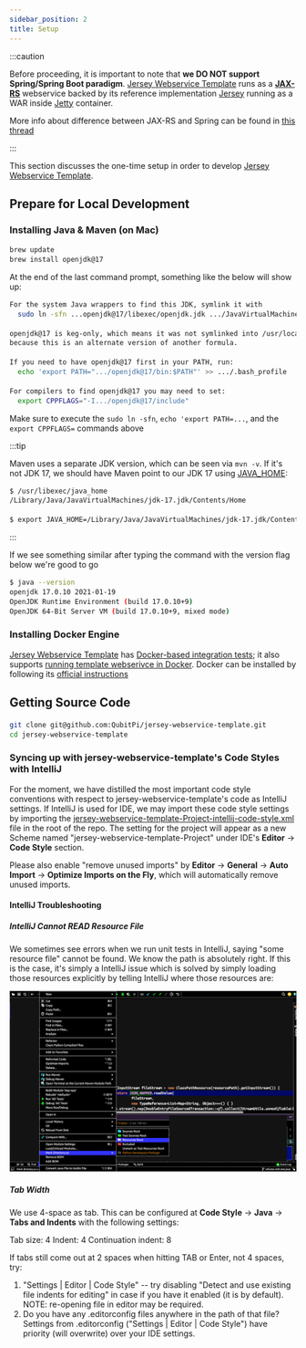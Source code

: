 ```yaml
---
sidebar_position: 2
title: Setup
---
```


[//]: # (Copyright Jiaqi Liu)

[//]: # (Licensed under the Apache License, Version 2.0 &#40;the "License"&#41;;)
[//]: # (you may not use this file except in compliance with the License.)
[//]: # (You may obtain a copy of the License at)

[//]: # (    http://www.apache.org/licenses/LICENSE-2.0)

[//]: # (Unless required by applicable law or agreed to in writing, software)
[//]: # (distributed under the License is distributed on an "AS IS" BASIS,)
[//]: # (WITHOUT WARRANTIES OR CONDITIONS OF ANY KIND, either express or implied.)
[//]: # (See the License for the specific language governing permissions and)
[//]: # (limitations under the License.)

:::caution

Before proceeding, it is important to note that **we DO NOT support Spring/Spring Boot paradigm**.
[Jersey Webservice Template] runs as a **[JAX-RS]** webservice backed by its reference implementation [Jersey] running
as a WAR inside [Jetty] container.

More info about difference between JAX-RS and Spring can be found in [this thread](https://stackoverflow.com/a/42955575)

:::

This section discusses the one-time setup in order to develop [Jersey Webservice Template].

Prepare for Local Development
-----------------------------

### Installing Java & Maven (on Mac)

```bash
brew update
brew install openjdk@17
```

At the end of the last command prompt, something like the below will show up:

```bash
For the system Java wrappers to find this JDK, symlink it with
  sudo ln -sfn ...openjdk@17/libexec/openjdk.jdk .../JavaVirtualMachines/openjdk-17.jdk

openjdk@17 is keg-only, which means it was not symlinked into /usr/local,
because this is an alternate version of another formula.

If you need to have openjdk@17 first in your PATH, run:
  echo 'export PATH=".../openjdk@17/bin:$PATH"' >> .../.bash_profile

For compilers to find openjdk@17 you may need to set:
  export CPPFLAGS="-I.../openjdk@17/include"
```

Make sure to execute the `sudo ln -sfn`, `echo 'export PATH=...`, and the `export CPPFLAGS=` commands above

:::tip

Maven uses a separate JDK version, which can be seen via `mvn -v`. If it's not JDK 17, we should have Maven point
to our JDK 17 using [JAVA_HOME](https://stackoverflow.com/a/2503679):

```bash
$ /usr/libexec/java_home
/Library/Java/JavaVirtualMachines/jdk-17.jdk/Contents/Home

$ export JAVA_HOME=/Library/Java/JavaVirtualMachines/jdk-17.jdk/Contents/Home
```

:::

If we see something similar after typing the command with the version flag below we're good to go

```bash
$ java --version
openjdk 17.0.10 2021-01-19
OpenJDK Runtime Environment (build 17.0.10+9)
OpenJDK 64-Bit Server VM (build 17.0.10+9, mixed mode)
```

### Installing Docker Engine

[Jersey Webservice Template] has [Docker-based integration tests][Docker-based integration tests];
it also supports [running template webserivce in Docker][jersey-webservice-template Dockerfile]. Docker can be
installed by following its [official instructions](https://docs.docker.com/desktop/install/mac-install/)

Getting Source Code
-------------------

```bash
git clone git@github.com:QubitPi/jersey-webservice-template.git
cd jersey-webservice-template
```

### Syncing up with jersey-webservice-template's Code Styles with IntelliJ

For the moment, we have distilled the most important code style conventions with respect to
jersey-webservice-template's code as IntelliJ settings. If IntelliJ is used for IDE, we may import these code style
settings by importing the [jersey-webservice-template-Project-intellij-code-style.xml][style config] file in the root
of the repo. The setting for the project will appear as a new Scheme named "jersey-webservice-template-Project" under
IDE's **Editor** -> **Code Style** section.

Please also enable "remove unused imports" by **Editor** -> **General** -> **Auto Import** -> **Optimize Imports on the
Fly**, which will automatically remove unused imports.

#### IntelliJ Troubleshooting

##### IntelliJ Cannot READ Resource File

We sometimes see errors when we run unit tests in IntelliJ, saying "some resource file" cannot be found. We know the
path is absolutely right. If this is the case, it's simply a IntelliJ issue which is solved by simply loading those
resources explicitly by telling IntelliJ where those resources are:

![Error loading intelliJ-find-resource.png](img/intelliJ-find-resource.png)

##### Tab Width

We use 4-space as tab. This can be configured at **Code Style** -> **Java** -> **Tabs and Indents** with the following
settings:

Tab size: 4
Indent: 4
Continuation indent: 8

If tabs still come out at 2 spaces when hitting TAB or Enter, not 4 spaces, try:

1. "Settings | Editor | Code Style" -- try disabling "Detect and use existing file indents for editing" in case if you
   have it enabled (it is by default). NOTE: re-opening file in editor may be required.
2. Do you have any .editorconfig files anywhere in the path of that file? Settings from .editorconfig
   ("Settings | Editor | Code Style") have priority (will overwrite) over your IDE settings.

[Caching]: https://github.com/QubitPi/jersey-webservice-template/tree/master/src/main/java/com/qubitpi/ws/jersey/template/cache
[Caching tests]: https://github.com/QubitPi/jersey-webservice-template/tree/master/src/test/groovy/com/qubitpi/ws/jersey/template/cache

[Docker-based integration tests]: https://github.com/QubitPi/jersey-webservice-template/blob/master/src/test/groovy/com/qubitpi/ws/jersey/template/DataServletITSpec.groovy

[JAX-RS]: https://jcp.org/en/jsr/detail?id=370
[Jersey]: https://eclipse-ee4j.github.io/jersey.github.io/documentation/latest/index.html
[Jersey Webservice Template]: https://qubitpi.github.io/jersey-webservice-template/
[jersey-webservice-template Dockerfile]: https://github.com/QubitPi/jersey-webservice-template/blob/master/Dockerfile
[Jetty]: https://eclipse.dev/jetty/

[style config]: https://github.com/QubitPi/jersey-webservice-template/blob/master/Jersey-Webservice-Template-Project-intellij-code-style.xml
